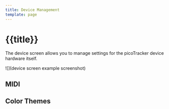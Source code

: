 ```yaml
---
title: Device Management
template: page
---
```


# {{title}}

The device screen allows you to manage settings for the picoTracker device hardware itself.

![](device screen example screenshot)

## MIDI

## Color Themes